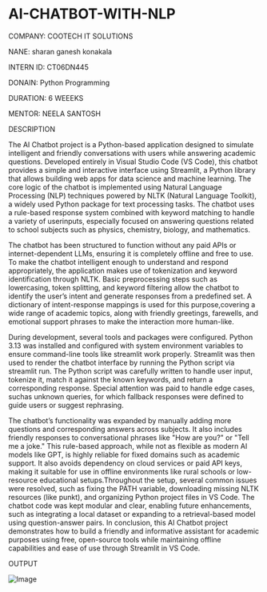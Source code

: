 # AI-CHATBOT-WITH-NLP

COMPANY: COOTECH IT SOLUTIONS

NANE: sharan ganesh konakala

INTERN ID: CT06DN445

DONAIN: Python Programming

DURATION: 6 WEEEKS

MENTOR: NEELA SANTOSH

DESCRIPTION

The AI Chatbot project is a Python-based application designed to simulate intelligent and friendly conversations with users while answering academic questions. Developed entirely in Visual Studio Code (VS Code), this chatbot provides a simple and interactive interface using Streamlit, a Python library that allows building web apps for data science and machine learning. The core logic of the chatbot is implemented using Natural Language Processing (NLP) techniques powered by NLTK (Natural Language Toolkit), a widely used Python package for text processing tasks. The chatbot uses a rule-based response system combined with keyword matching to handle a variety of userinputs, especially focused on answering questions related to school subjects such as physics, chemistry, biology, and mathematics.

The chatbot has been structured to function without any paid APIs or internet-dependent LLMs, ensuring it is completely offline and free to use. To make the chatbot intelligent enough to understand and respond appropriately, the application makes use of tokenization and keyword identification through NLTK. Basic preprocessing steps such as lowercasing, token splitting, and keyword filtering allow the chatbot to identify the user’s intent and generate responses from a predefined set. A dictionary of intent-response mappings is used for this purpose,covering a wide range of academic topics, along with friendly greetings, farewells, and emotional support phrases to make the interaction more human-like.

During development, several tools and packages were configured. Python 3.13 was installed and configured with system environment variables to ensure command-line tools like streamlit work properly. Streamlit was then used to render the chatbot interface by running the Python script via streamlit run. The Python script was carefully written to handle user input, tokenize it, match it against the known keywords, and return a corresponding response. Special attention was paid to handle edge cases, suchas unknown queries, for which fallback responses were defined to guide users or suggest rephrasing.

The chatbot’s functionality was expanded by manually adding more questions and corresponding answers across subjects. It also includes friendly responses to conversational phrases like "How are you?" or "Tell me a joke." This rule-based approach, while not as flexible as modern AI models like GPT, is highly reliable for fixed domains such as academic support. It also avoids dependency on cloud services or paid API keys, making it suitable for use in offline environments like rural schools or low-resource educational setups.Throughout the setup, several common issues were resolved, such as fixing the PATH variable, downloading missing NLTK resources (like punkt), and organizing Python project files in VS Code. The chatbot code was kept modular and clear, enabling future enhancements, such as integrating a local dataset or expanding to a retrieval-based model using question-answer pairs. In conclusion, this AI Chatbot project demonstrates how to build a friendly and informative assistant for academic purposes using free, open-source tools while maintaining offline capabilities and ease of use through Streamlit in VS Code.

OUTPUT

![Image](https://github.com/user-attachments/assets/1559f039-655e-4ed1-817a-c5cf84d9d764)

